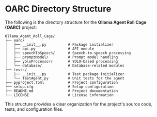 # OARC Directory Structure

The following is the directory structure for the **Ollama Agent Roll Cage (OARC)** project:

```plaintext
Ollama_Agent_Roll_Cage/
├── oarc/
│   ├── __init__.py          # Package initializer
│   ├── api.py               # API module
│   ├── speechToSpeech/      # Speech-to-speech processing
│   ├── promptModel/         # Prompt model handling
│   ├── yoloProcessor/       # YOLO-based processing
│   └── database/            # Database-related modules
├── tests/
│   ├── __init__.py          # Test package initializer
│   └── TestAgent.py         # Unit tests for the agent
├── pyproject.toml           # Project configuration
├── setup.cfg                # Setup configuration
├── README.md                # Project documentation
└── LICENSE                  # License information
```

This structure provides a clear organization for the project's source code, tests, and configuration files.
